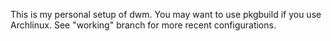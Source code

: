 This is my personal setup of dwm. You may want to use pkgbuild if you use Archlinux.
See "working" branch for more recent configurations.
